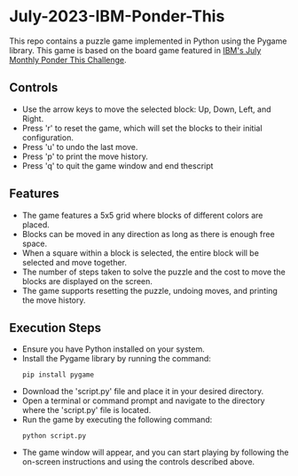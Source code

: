 # July-2023-IBM-Ponder-This


This repo contains a puzzle game implemented in Python using the Pygame library. This game is based on the board game featured in [IBM's July Monthly Ponder This Challenge](https://research.ibm.com/haifa/ponderthis/challenges/July2023.html).
## Controls
- Use the arrow keys to move the selected block: Up, Down, Left, and Right.
- Press 'r' to reset the game, which will set the blocks to their initial configuration.
- Press 'u' to undo the last move.
- Press 'p' to print the move history.
- Press 'q' to quit the game window and end thescript

## Features

  - The game features a 5x5 grid where blocks of different colors are placed.
  - Blocks can be moved in any direction as long as there is enough free space.
  - When a square within a block is selected, the entire block will be selected and move together.
  - The number of steps taken to solve the puzzle and the cost to move the blocks are displayed on the screen.
  - The game supports resetting the puzzle, undoing moves, and printing the move history.

## Execution Steps

- Ensure you have Python installed on your system.
- Install the Pygame library by running the command:  
    ``` 
    pip install pygame
    ```
- Download the 'script.py' file and place it in your desired directory.
- Open a terminal or command prompt and navigate to the directory where the 'script.py' file is located.
- Run the game by executing the following command: 
    ``` 
    python script.py
    ```
- The game window will appear, and you can start playing by following the on-screen instructions and using the controls described above.
